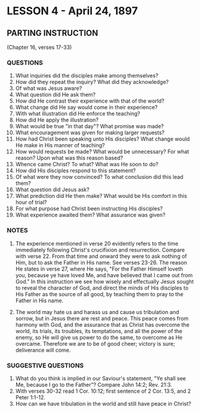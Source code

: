 # LESSON 4 - April 24, 1897
## PARTING INSTRUCTION
(Chapter 16, verses 17-33)

### QUESTIONS

1. What inquiries did the disciples make among themselves?
2. How did they repeat the inquiry? What did they acknowledge?
3. Of what was Jesus aware?
4. What question did He ask them?
5. How did He contrast their experience with that of the world?
6. What change did He say would come in their experience?
7. With what illustration did He enforce the teaching?
8. How did He apply the illustration?
9. What would be true "in that day"? What promise was made?
10. What encouragement was given for making larger requests?
11. How had Christ been speaking unto His disciples? What change would He make in His manner of teaching?
12. How would requests be made? What would be unnecessary? For what reason? Upon what was this reason based?
13. Whence came Christ? To what? What was He soon to do?
14. How did His disciples respond to this statement?
15. Of what were they now convinced? To what conclusion did this lead them?
16. What question did Jesus ask?
17. What prediction did He then make? What would be His comfort in this hour of trial?
18. For what purpose had Christ been instructing His disciples?
19. What experience awaited them? What assurance was given?

### NOTES

1. The experience mentioned in verse 20 evidently refers to the time immediately following Christ's crucifixion and resurrection. Compare with verse 22. From that time and onward they were to ask nothing of Him, but to ask the Father in His name. See verses 23-26. The reason He states in verse 27, where He says, "For the Father Himself loveth you, because ye have loved Me, and have believed that I came out from God." In this instruction we see how wisely and effectually Jesus sought to reveal the character of God, and direct the minds of His disciples to His Father as the source of all good, by teaching them to pray to the Father in His name.

2. The world may hate us and harass us and cause us tribulation and sorrow, but in Jesus there are rest and peace. This peace comes from harmony with God, and the assurance that as Christ has overcome the world, its trials, its troubles, its temptations, and all the power of the enemy, so He will give us power to do the same, to overcome as He overcame. Therefore we are to be of good cheer; victory is sure; deliverance will come.

### SUGGESTIVE QUESTIONS

1. What do you think is implied in our Saviour's statement, "Ye shall see Me, because I go to the Father"? Compare John 14:2; Rev. 21:3.
2. With verses 30-32 read 1 Cor. 10:12; first sentence of 2 Cor. 13:5, and 2 Peter 1:1-12.
3. How can we have tribulation in the world and still have peace in Christ?